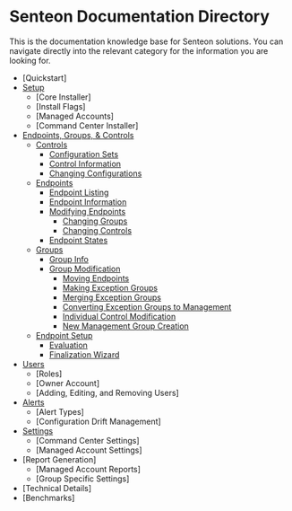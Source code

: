 # Senteon Documentation Directory
This is the documentation knowledge base for Senteon solutions. You can navigate directly into the relevant category for the information you are looking for. 


- [Quickstart]
- [Setup](installation.md)
  - [Core Installer]
  - [Install Flags]
  - [Managed Accounts]
  - [Command Center Installer]
- [Endpoints, Groups, & Controls](EndpointConfiguration.md)
  -  [Controls](EndpointConfiguration.md#controls)
      -  [Configuration Sets](EndpointConfiguration.md#configuration-sets)
      -  [Control Information](EndpointConfiguration.md#control-information)
      -  [Changing Configurations](EndpointConfiguration.md#changing-configurations)
   -  [Endpoints](EndpointConfiguration.md#endpoints)
        - [Endpoint Listing](EndpointConfigurations.md#endpoint-listing)
        - [Endpoint Information](EndpointConfiguration.md#endpoint-information)
        - [Modifying Endpoints](EndpointConfiguration.md#modifying-endpoints)
          - [Changing Groups](EndpointConfiguration.md#changing-groups)
          - [Changing Controls](EndpointConfiguration.md#changing-controls)
        - [Endpoint States](EndpointConfiguration.md#endpoint-states)
   - [Groups](EndpointConfiguration.md#groups)
        - [Group Info](EndpointConfiguration.md#group-info)
        - [Group Modification](EndpointConfiguration.md#group-modification)
            - [Moving Endpoints](EndpointConfiguration.md#moving-endpoints)
            - [Making Exception Groups](EndpointConfiguration.md#making-exception-groups)
            - [Merging Exception Groups](EndpointConfiguration.md#merging-exception-groups)
            - [Converting Exception Groups to Management](EndpointConfiguration.md#converting-exception-groups)
            - [Individual Control Modification](EndpointConfiguration.md#individual-control-modification)
            - [New Management Group Creation](EndpointConfiguration.md#new-management-group-creation)
   - [Endpoint Setup](EndpointConfiguration.md#setup)
        - [Evaluation](EndpointConfiguration.md#evaluation)
        - [Finalization Wizard](EndpointConfiguration.md#finalization-wizard)
- [Users](Users.md)
  - [Roles]
  - [Owner Account]
  - [Adding, Editing, and Removing Users]
- [Alerts](Alerts.md)
  - [Alert Types]
  - [Configuration Drift Management]
- [Settings](Settings.md)
  - [Command Center Settings]
  - [Managed Account Settings]
- [Report Generation]
  - [Managed Account Reports]
  - [Group Specific Settings] 
- [Technical Details]
-   [Benchmarks]
